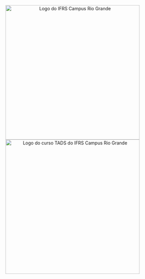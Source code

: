 <p align="center">
  <a href="https://ifrs.edu.br/riogrande/" target="blank"><img src="https://ifrs.edu.br/riogrande/wp-content/uploads/sites/16/2019/12/Logo-Campus-Rio-Grande_horizontal.png" width="420" alt="Logo do IFRS Campus Rio Grande" /></a>
  <a href="http://divcomp.riogrande.ifrs.edu.br/superior" target="blank"><img src="http://sites.riogrande.ifrs.edu.br/arquivos/1810497/tads.png" width="420" alt="Logo do curso TADS do IFRS Campus Rio Grande" /></a>
</p>
